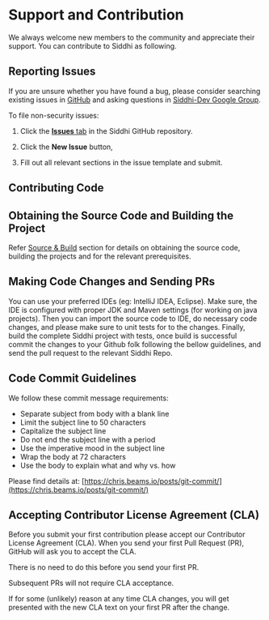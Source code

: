 # Support and Contribution

We always welcome new members to the community and appreciate their support. You can contribute to Siddhi as following.

## Reporting Issues

If you are unsure whether you have found a bug, please consider searching existing issues in [GitHub](https://github.com/siddhi-io/siddhi/issues) and asking questions in [Siddhi-Dev Google Group](https://groups.google.com/forum/#!forum/siddhi-dev).

To file non-security issues:

1. Click the [**Issues** tab](https://github.com/siddhi-io/siddhi/issues) in the Siddhi GitHub repository.

2. Click the **New Issue** button,

3. Fill out all relevant sections in the issue template and submit.

## Contributing Code 

## Obtaining the Source Code and Building the Project

Refer [Source & Build](../development/) section for details on obtaining the source code, building the projects and for the relevant prerequisites.

## Making Code Changes and Sending PRs

You can use your preferred IDEs (eg: IntelliJ IDEA, Eclipse). Make sure, the IDE is configured with proper JDK and Maven settings (for working on java projects). 
Then you can import the source code to IDE, do necessary code changes, and please make sure to unit tests for to the changes.
Finally, build the complete Siddhi project with tests, once build is successful commit the changes to your Github folk following the bellow guidelines, and send the pull request to the relevant Siddhi Repo.

## Code Commit Guidelines

We follow these commit message requirements:

* Separate subject from body with a blank line
* Limit the subject line to 50 characters
* Capitalize the subject line
* Do not end the subject line with a period
* Use the imperative mood in the subject line
* Wrap the body at 72 characters
* Use the body to explain what and why vs. how

Please find details at: [https://chris.beams.io/posts/git-commit/](https://chris.beams.io/posts/git-commit/)

## Accepting Contributor License Agreement (CLA)

Before you submit your first contribution please accept our Contributor License Agreement (CLA). When you send your first Pull Request (PR), GitHub will ask you to accept the CLA.

There is no need to do this before you send your first PR.

Subsequent PRs will not require CLA acceptance.

If for some (unlikely) reason at any time CLA changes, you will get presented with the new CLA text on your first PR after the change.

